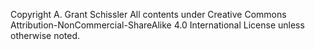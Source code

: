 Copyright A. Grant Schissler 
All contents under Creative Commons Attribution-NonCommercial-ShareAlike 4.0 International License
unless otherwise noted.